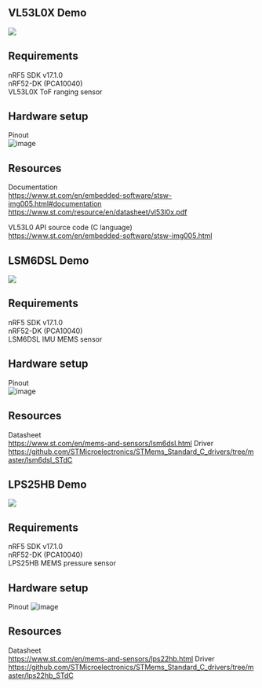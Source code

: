 ## VL53L0X Demo
<img src="https://github.com/withpooh/TEST_rep/assets/82919961/9a421815-d333-4cce-9433-4b50d765ad74"> 

## Requirements
nRF5 SDK v17.1.0  
nRF52-DK (PCA10040)  
VL53L0X ToF ranging sensor

## Hardware setup
Pinout  
![image](https://github.com/withpooh/TEST_rep/assets/82919961/80d93584-3b2f-4f64-9bec-4e09976351f3)

## Resources
Documentation  
https://www.st.com/en/embedded-software/stsw-img005.html#documentation
https://www.st.com/resource/en/datasheet/vl53l0x.pdf

VL53L0 API source code (C language)  
https://www.st.com/en/embedded-software/stsw-img005.html

## LSM6DSL Demo
<img src="https://github.com/withpooh/TEST_rep/assets/82919961/dd2ec5d8-f219-4c8a-9bdc-bbb357104daa"> 

## Requirements
nRF5 SDK v17.1.0  
nRF52-DK (PCA10040)  
LSM6DSL IMU MEMS sensor

## Hardware setup
Pinout  
![image](https://github.com/withpooh/TEST_rep/assets/82919961/5e5293e0-c890-4e69-b77c-d2af5ca38677)

## Resources
Datasheet  
https://www.st.com/en/mems-and-sensors/lsm6dsl.html
Driver  
https://github.com/STMicroelectronics/STMems_Standard_C_drivers/tree/master/lsm6dsl_STdC

## LPS25HB Demo
<img src="https://github.com/withpooh/TEST_rep/assets/82919961/7a16b226-cdf6-4b79-9c76-946170801888"> 

## Requirements
nRF5 SDK v17.1.0  
nRF52-DK (PCA10040)  
LPS25HB MEMS pressure sensor

## Hardware setup
Pinout 
![image](https://github.com/withpooh/TEST_rep/assets/82919961/bd3c2cc2-5e29-463f-aa57-81d6a36497b4)

## Resources
Datasheet  
https://www.st.com/en/mems-and-sensors/lps22hb.html
Driver  
https://github.com/STMicroelectronics/STMems_Standard_C_drivers/tree/master/lps22hb_STdC
